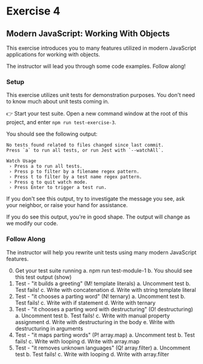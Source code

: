 # Exercise 4
## Modern JavaScript: Working With Objects

This exercise introduces you to many features utilized in modern JavaScript applications for working with objects.

The instructor will lead you through some code examples. Follow along!

### Setup

This exercise utilizes unit tests for demonstration purposes. You don't need to know much about unit tests coming in. 

👉 Start your test suite. Open a new command window at the root of this project, and enter `npm run test-exercise-3`.

You should see the following output:

```
No tests found related to files changed since last commit.
Press `a` to run all tests, or run Jest with `--watchAll`.

Watch Usage
 › Press a to run all tests.
 › Press p to filter by a filename regex pattern.
 › Press t to filter by a test name regex pattern.
 › Press q to quit watch mode.
 › Press Enter to trigger a test run.
```

If you don't see this output, try to investigate the message you see, ask your neighbor, or raise your hand for assistance.

If you do see this output, you're in good shape. The output will change as we modify our code.

### Follow Along

The instructor will help you rewrite unit tests using many modern JavaScript features. 





0. Get your test suite running
  a. npm run test-module-1
  b. You should see this test output (show)
1. Test - "it builds a greeting" (M! template literals)
  a. Uncomment test
  b. Test fails!
  c. Write with concatenation
  d. Write with string template literal
2. Test - "it chooses a parting word" (N! ternary)
  a. Uncomment test
  b. Test fails!
  c. Write with if statement
  d. Write with ternary
3. Test - "it chooses a parting word with destructuring" (O! destructuring)
  a. Uncomment test
  b. Test fails!
  c. Write with manual property assignment
  d. Write with destructuring in the body
  e. Write with destructuring in arguments
4. Test - "it maps parting words" (P! array.map)
  a. Uncomment test
  b. Test fails!
  c. Write with looping
  d. Write with array.map
5. Test - "it removes unknown languages" (Q! array.filter)
  a. Uncomment test
  b. Test fails!
  c. Write with looping
  d. Write with array.filter
